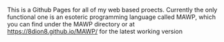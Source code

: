 This is a Github Pages for all of my web based proects. Currently the only functional one is an esoteric programming language called MAWP, which you can find under the MAWP directory or at https://8dion8.github.io/MAWP/ for the latest working version